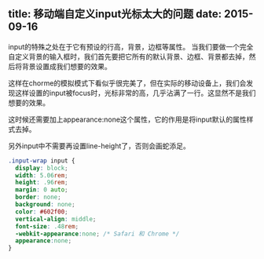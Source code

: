 title: 移动端自定义input光标太大的问题
date: 2015-09-16
---

input的特殊之处在于它有预设的行高，背景，边框等属性。
当我们要做一个完全自定义背景的输入框时，我们首先要把它所有的默认背景、边框、背景都去掉，然后将背景设置成我们想要的效果。

这样在chorme的模拟模式下看似乎很完美了，但在实际的移动设备上，我们会发现这样设置的input被focus时，光标非常的高，几乎沾满了一行。这显然不是我们想要的效果。

<!-- more -->

这时候还需要加上appearance:none这个属性，它的作用是将input默认的属性样式去掉。

另外input中不需要再设置line-height了，否则会画蛇添足。

```css
.input-wrap input {
  display: block;
  width: 5.06rem;
  height: .96rem;
  margin: 0 auto;
  border: none;
  background: none;
  color: #602f00;
  vertical-align: middle;
  font-size: .48rem;
  -webkit-appearance:none; /* Safari 和 Chrome */
  appearance:none;
}
```